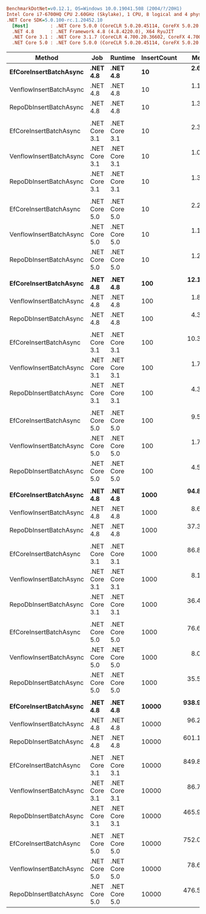 ``` ini

BenchmarkDotNet=v0.12.1, OS=Windows 10.0.19041.508 (2004/?/20H1)
Intel Core i7-6700HQ CPU 2.60GHz (Skylake), 1 CPU, 8 logical and 4 physical cores
.NET Core SDK=5.0.100-rc.1.20452.10
  [Host]        : .NET Core 5.0.0 (CoreCLR 5.0.20.45114, CoreFX 5.0.20.45114), X64 RyuJIT
  .NET 4.8      : .NET Framework 4.8 (4.8.4220.0), X64 RyuJIT
  .NET Core 3.1 : .NET Core 3.1.7 (CoreCLR 4.700.20.36602, CoreFX 4.700.20.37001), X64 RyuJIT
  .NET Core 5.0 : .NET Core 5.0.0 (CoreCLR 5.0.20.45114, CoreFX 5.0.20.45114), X64 RyuJIT


```
|                  Method |           Job |       Runtime | InsertCount |       Mean |      Error |     StdDev |     Median | Ratio | RatioSD |      Gen 0 |     Gen 1 |    Gen 2 |    Allocated |
|------------------------ |-------------- |-------------- |------------ |-----------:|-----------:|-----------:|-----------:|------:|--------:|-----------:|----------:|---------:|-------------:|
|  **EfCoreInsertBatchAsync** |      **.NET 4.8** |      **.NET 4.8** |          **10** |   **2.653 ms** |  **0.0525 ms** |  **0.1119 ms** |   **2.641 ms** |  **1.00** |    **0.00** |    **42.9688** |   **11.7188** |        **-** |    **143.82 KB** |
| VenflowInsertBatchAsync |      .NET 4.8 |      .NET 4.8 |          10 |   1.146 ms |  0.0226 ms |  0.0278 ms |   1.146 ms |  0.44 |    0.02 |     3.9063 |         - |        - |      15.8 KB |
|  RepoDbInsertBatchAsync |      .NET 4.8 |      .NET 4.8 |          10 |   1.356 ms |  0.0266 ms |  0.0222 ms |   1.363 ms |  0.52 |    0.02 |     5.8594 |         - |        - |     22.69 KB |
|                         |               |               |             |            |            |            |            |       |         |            |           |          |              |
|  EfCoreInsertBatchAsync | .NET Core 3.1 | .NET Core 3.1 |          10 |   2.365 ms |  0.0471 ms |  0.0628 ms |   2.375 ms |  1.00 |    0.00 |    39.0625 |    7.8125 |        - |     126.7 KB |
| VenflowInsertBatchAsync | .NET Core 3.1 | .NET Core 3.1 |          10 |   1.098 ms |  0.0216 ms |  0.0222 ms |   1.094 ms |  0.46 |    0.02 |     1.9531 |         - |        - |     11.01 KB |
|  RepoDbInsertBatchAsync | .NET Core 3.1 | .NET Core 3.1 |          10 |   1.367 ms |  0.0268 ms |  0.0503 ms |   1.364 ms |  0.57 |    0.03 |     3.9063 |         - |        - |     16.95 KB |
|                         |               |               |             |            |            |            |            |       |         |            |           |          |              |
|  EfCoreInsertBatchAsync | .NET Core 5.0 | .NET Core 5.0 |          10 |   2.260 ms |  0.0436 ms |  0.0596 ms |   2.264 ms |  1.00 |    0.00 |    31.2500 |    3.9063 |        - |    105.64 KB |
| VenflowInsertBatchAsync | .NET Core 5.0 | .NET Core 5.0 |          10 |   1.102 ms |  0.0220 ms |  0.0468 ms |   1.103 ms |  0.48 |    0.03 |          - |         - |        - |        11 KB |
|  RepoDbInsertBatchAsync | .NET Core 5.0 | .NET Core 5.0 |          10 |   1.237 ms |  0.0742 ms |  0.2187 ms |   1.118 ms |  0.65 |    0.07 |     3.9063 |         - |        - |      16.9 KB |
|                         |               |               |             |            |            |            |            |       |         |            |           |          |              |
|  **EfCoreInsertBatchAsync** |      **.NET 4.8** |      **.NET 4.8** |         **100** |  **12.157 ms** |  **0.2376 ms** |  **0.2641 ms** |  **12.073 ms** |  **1.00** |    **0.00** |   **265.6250** |   **78.1250** |        **-** |   **1294.08 KB** |
| VenflowInsertBatchAsync |      .NET 4.8 |      .NET 4.8 |         100 |   1.817 ms |  0.0532 ms |  0.1510 ms |   1.817 ms |  0.15 |    0.01 |    31.2500 |         - |        - |    100.95 KB |
|  RepoDbInsertBatchAsync |      .NET 4.8 |      .NET 4.8 |         100 |   4.394 ms |  0.0875 ms |  0.1107 ms |   4.359 ms |  0.36 |    0.01 |    54.6875 |         - |        - |    182.45 KB |
|                         |               |               |             |            |            |            |            |       |         |            |           |          |              |
|  EfCoreInsertBatchAsync | .NET Core 3.1 | .NET Core 3.1 |         100 |  10.360 ms |  0.1605 ms |  0.1423 ms |  10.316 ms |  1.00 |    0.00 |   265.6250 |   78.1250 |        - |   1194.27 KB |
| VenflowInsertBatchAsync | .NET Core 3.1 | .NET Core 3.1 |         100 |   1.769 ms |  0.0348 ms |  0.0582 ms |   1.761 ms |  0.17 |    0.01 |    27.3438 |         - |        - |     87.36 KB |
|  RepoDbInsertBatchAsync | .NET Core 3.1 | .NET Core 3.1 |         100 |   4.371 ms |  0.0864 ms |  0.2103 ms |   4.348 ms |  0.43 |    0.01 |    39.0625 |         - |        - |    137.84 KB |
|                         |               |               |             |            |            |            |            |       |         |            |           |          |              |
|  EfCoreInsertBatchAsync | .NET Core 5.0 | .NET Core 5.0 |         100 |   9.552 ms |  0.1591 ms |  0.1489 ms |   9.467 ms |  1.00 |    0.00 |   218.7500 |   62.5000 |        - |    978.38 KB |
| VenflowInsertBatchAsync | .NET Core 5.0 | .NET Core 5.0 |         100 |   1.723 ms |  0.0337 ms |  0.0315 ms |   1.717 ms |  0.18 |    0.00 |    27.3438 |         - |        - |     87.35 KB |
|  RepoDbInsertBatchAsync | .NET Core 5.0 | .NET Core 5.0 |         100 |   4.533 ms |  0.0905 ms |  0.1145 ms |   4.542 ms |  0.47 |    0.02 |    39.0625 |         - |        - |    137.72 KB |
|                         |               |               |             |            |            |            |            |       |         |            |           |          |              |
|  **EfCoreInsertBatchAsync** |      **.NET 4.8** |      **.NET 4.8** |        **1000** |  **94.875 ms** |  **1.6235 ms** |  **1.4392 ms** |  **94.638 ms** |  **1.00** |    **0.00** |  **2000.0000** |  **833.3333** |        **-** |  **12763.36 KB** |
| VenflowInsertBatchAsync |      .NET 4.8 |      .NET 4.8 |        1000 |   8.634 ms |  0.1716 ms |  0.2348 ms |   8.634 ms |  0.09 |    0.00 |   156.2500 |   78.1250 |        - |    967.98 KB |
|  RepoDbInsertBatchAsync |      .NET 4.8 |      .NET 4.8 |        1000 |  37.375 ms |  0.7261 ms |  0.6792 ms |  37.113 ms |  0.39 |    0.01 |   571.4286 |         - |        - |   1776.75 KB |
|                         |               |               |             |            |            |            |            |       |         |            |           |          |              |
|  EfCoreInsertBatchAsync | .NET Core 3.1 | .NET Core 3.1 |        1000 |  86.868 ms |  1.1325 ms |  1.0039 ms |  86.998 ms |  1.00 |    0.00 |  1800.0000 |  800.0000 |        - |  11809.35 KB |
| VenflowInsertBatchAsync | .NET Core 3.1 | .NET Core 3.1 |        1000 |   8.126 ms |  0.1543 ms |  0.1368 ms |   8.152 ms |  0.09 |    0.00 |   140.6250 |   62.5000 |        - |    853.33 KB |
|  RepoDbInsertBatchAsync | .NET Core 3.1 | .NET Core 3.1 |        1000 |  36.468 ms |  0.7281 ms |  2.1354 ms |  36.878 ms |  0.38 |    0.02 |   384.6154 |   76.9231 |        - |   1337.66 KB |
|                         |               |               |             |            |            |            |            |       |         |            |           |          |              |
|  EfCoreInsertBatchAsync | .NET Core 5.0 | .NET Core 5.0 |        1000 |  76.624 ms |  1.3681 ms |  1.3437 ms |  76.439 ms |  1.00 |    0.00 |  1428.5714 |  571.4286 |        - |   9645.99 KB |
| VenflowInsertBatchAsync | .NET Core 5.0 | .NET Core 5.0 |        1000 |   8.008 ms |  0.1531 ms |  0.1937 ms |   8.032 ms |  0.10 |    0.00 |   125.0000 |   62.5000 |        - |    853.32 KB |
|  RepoDbInsertBatchAsync | .NET Core 5.0 | .NET Core 5.0 |        1000 |  35.522 ms |  0.7618 ms |  2.2463 ms |  35.636 ms |  0.45 |    0.03 |   400.0000 |  133.3333 |        - |   1336.87 KB |
|                         |               |               |             |            |            |            |            |       |         |            |           |          |              |
|  **EfCoreInsertBatchAsync** |      **.NET 4.8** |      **.NET 4.8** |       **10000** | **938.914 ms** | **18.6815 ms** | **20.7645 ms** | **934.892 ms** |  **1.00** |    **0.00** | **21000.0000** | **7000.0000** |        **-** | **127685.58 KB** |
| VenflowInsertBatchAsync |      .NET 4.8 |      .NET 4.8 |       10000 |  96.209 ms |  3.6724 ms | 10.7126 ms |  91.850 ms |  0.11 |    0.01 |  1500.0000 |  666.6667 | 166.6667 |  10075.13 KB |
|  RepoDbInsertBatchAsync |      .NET 4.8 |      .NET 4.8 |       10000 | 601.179 ms | 11.8129 ms | 19.7367 ms | 595.889 ms |  0.64 |    0.02 |  5000.0000 | 1000.0000 |        - |  18050.65 KB |
|                         |               |               |             |            |            |            |            |       |         |            |           |          |              |
|  EfCoreInsertBatchAsync | .NET Core 3.1 | .NET Core 3.1 |       10000 | 849.826 ms | 16.9767 ms | 14.1763 ms | 853.742 ms |  1.00 |    0.00 | 19000.0000 | 7000.0000 |        - | 118204.25 KB |
| VenflowInsertBatchAsync | .NET Core 3.1 | .NET Core 3.1 |       10000 |  86.719 ms |  2.7068 ms |  7.8098 ms |  83.262 ms |  0.10 |    0.01 |  1285.7143 |  571.4286 | 142.8571 |   8530.35 KB |
|  RepoDbInsertBatchAsync | .NET Core 3.1 | .NET Core 3.1 |       10000 | 465.992 ms |  9.2702 ms | 21.2999 ms | 458.318 ms |  0.57 |    0.03 |  3000.0000 | 1000.0000 |        - |   13432.8 KB |
|                         |               |               |             |            |            |            |            |       |         |            |           |          |              |
|  EfCoreInsertBatchAsync | .NET Core 5.0 | .NET Core 5.0 |       10000 | 752.093 ms | 14.0007 ms | 13.0963 ms | 750.631 ms |  1.00 |    0.00 | 16000.0000 | 4000.0000 |        - |  96562.56 KB |
| VenflowInsertBatchAsync | .NET Core 5.0 | .NET Core 5.0 |       10000 |  78.693 ms |  1.5631 ms |  2.7784 ms |  78.245 ms |  0.11 |    0.00 |  1285.7143 |  571.4286 | 142.8571 |   8531.74 KB |
|  RepoDbInsertBatchAsync | .NET Core 5.0 | .NET Core 5.0 |       10000 | 476.596 ms |  9.5096 ms | 23.6823 ms | 475.564 ms |  0.62 |    0.04 |  3000.0000 | 1000.0000 |        - |  13425.68 KB |
